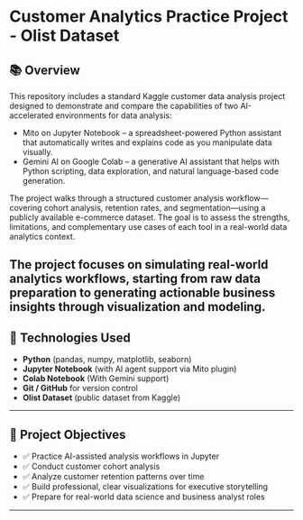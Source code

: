 # Customer Analytics Practice Project - Olist Dataset

## 📚 Overview
This repository includes a standard Kaggle customer data analysis project designed to demonstrate and compare the capabilities of two AI-accelerated environments for data analysis:

- Mito on Jupyter Notebook – a spreadsheet-powered Python assistant that automatically writes and explains code as you manipulate data visually.
- Gemini AI on Google Colab – a generative AI assistant that helps with Python scripting, data exploration, and natural language-based code generation.

The project walks through a structured customer analysis workflow—covering cohort analysis, retention rates, and segmentation—using a publicly available e-commerce dataset. The goal is to assess the strengths, limitations, and complementary use cases of each tool in a real-world data analytics context.

The project focuses on simulating real-world analytics workflows, starting from raw data preparation to generating actionable business insights through visualization and modeling.
---

## 🧰 Technologies Used

- **Python** (pandas, numpy, matplotlib, seaborn)
- **Jupyter Notebook** (with AI agent support via Mito plugin)
- **Colab Notebook** (With Gemini support)
- **Git / GitHub** for version control
- **Olist Dataset** (public dataset from Kaggle)

---

## 🎯 Project Objectives

- ✅ Practice AI-assisted analysis workflows in Jupyter
- ✅ Conduct customer cohort analysis
- ✅ Analyze customer retention patterns over time
- ✅ Build professional, clear visualizations for executive storytelling
- ✅ Prepare for real-world data science and business analyst roles

---

